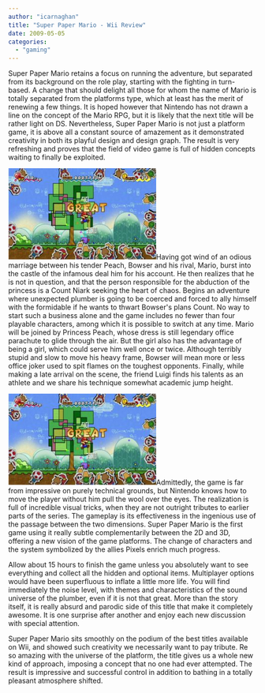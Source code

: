 ```yaml
---
author: "icarnaghan"
title: "Super Paper Mario - Wii Review"
date: 2009-05-05
categories: 
  - "gaming"
---
```


Super Paper Mario retains a focus on running the adventure, but separated from its background on the role play, starting with the fighting in turn-based. A change that should delight all those for whom the name of Mario is totally separated from the platforms type, which at least has the merit of renewing a few things. It is hoped however that Nintendo has not drawn a line on the concept of the Mario RPG, but it is likely that the next title will be rather light on DS. Nevertheless, Super Paper Mario is not just a platform game, it is above all a constant source of amazement as it demonstrated creativity in both its playful design and design graph. The result is very refreshing and proves that the field of video game is full of hidden concepts waiting to finally be exploited.

![paper.3](images/paper.3-300x185.jpg)Having got wind of an odious marriage between his tender Peach, Bowser and his rival, Mario, burst into the castle of the infamous deal him for his account. He then realizes that he is not in question, and that the person responsible for the abduction of the princess is a Count Niark seeking the heart of chaos. Begins an adventure where unexpected plumber is going to be coerced and forced to ally himself with the formidable if he wants to thwart Bowser's plans Count. No way to start such a business alone and the game includes no fewer than four playable characters, among which it is possible to switch at any time. Mario will be joined by Princess Peach, whose dress is still legendary office parachute to glide through the air. But the girl also has the advantage of being a girl, which could serve him well once or twice. Although terribly stupid and slow to move his heavy frame, Bowser will mean more or less office joker used to spit flames on the toughest opponents. Finally, while making a late arrival on the scene, the friend Luigi finds his talents as an athlete and we share his technique somewhat academic jump height.

![paper.2](images/paper.2-300x185.jpg)Admittedly, the game is far from impressive on purely technical grounds, but Nintendo knows how to move the player without him pull the wool over the eyes. The realization is full of incredible visual tricks, when they are not outright tributes to earlier parts of the series. The gameplay is its effectiveness in the ingenious use of the passage between the two dimensions. Super Paper Mario is the first game using it really subtle complementarily between the 2D and 3D, offering a new vision of the game platforms. The change of characters and the system symbolized by the allies Pixels enrich much progress.

Allow about 15 hours to finish the game unless you absolutely want to see everything and collect all the hidden and optional items. Multiplayer options would have been superfluous to inflate a little more life. You will find immediately the noise level, with themes and characteristics of the sound universe of the plumber, even if it is not that great. More than the story itself, it is really absurd and parodic side of this title that make it completely awesome. It is one surprise after another and enjoy each new discussion with special attention.

Super Paper Mario sits smoothly on the podium of the best titles available on Wii, and showed such creativity we necessarily want to pay tribute. Re so amazing with the universe of the platform, the title gives us a whole new kind of approach, imposing a concept that no one had ever attempted. The result is impressive and successful control in addition to bathing in a totally pleasant atmosphere shifted.
